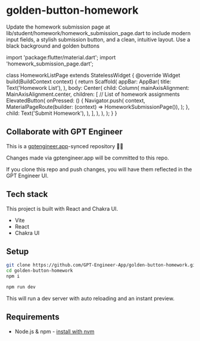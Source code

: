 # golden-button-homework

Update the homework submission page at lib/student/homework/homework_submission_page.dart to include modern input fields, a stylish submission button, and a clean, intuitive layout. Use a black background and golden buttons


import 'package:flutter/material.dart';
import 'homework_submission_page.dart';

class HomeworkListPage extends StatelessWidget {
  @override
  Widget build(BuildContext context) {
    return Scaffold(
      appBar: AppBar(
        title: Text('Homework List'),
      ),
      body: Center(
        child: Column(
          mainAxisAlignment: MainAxisAlignment.center,
          children: <Widget>[
            // List of homework assignments
            ElevatedButton(
              onPressed: () {
                Navigator.push(
                  context,
                  MaterialPageRoute(builder: (context) => HomeworkSubmissionPage()),
                );
              },
              child: Text('Submit Homework'),
            ),
          ],
        ),
      ),
    );
  }
}

## Collaborate with GPT Engineer

This is a [gptengineer.app](https://gptengineer.app)-synced repository 🌟🤖

Changes made via gptengineer.app will be committed to this repo.

If you clone this repo and push changes, you will have them reflected in the GPT Engineer UI.

## Tech stack

This project is built with React and Chakra UI.

- Vite
- React
- Chakra UI

## Setup

```sh
git clone https://github.com/GPT-Engineer-App/golden-button-homework.git
cd golden-button-homework
npm i
```

```sh
npm run dev
```

This will run a dev server with auto reloading and an instant preview.

## Requirements

- Node.js & npm - [install with nvm](https://github.com/nvm-sh/nvm#installing-and-updating)
